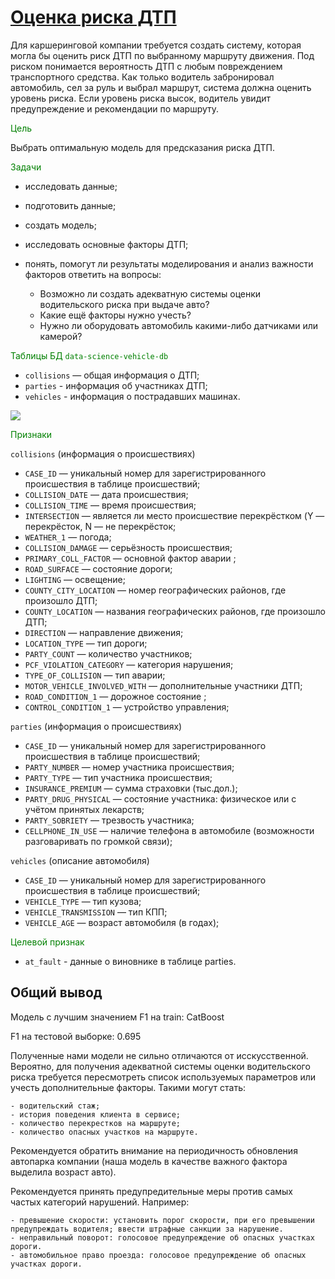 # [Оценка риска ДТП](https://github.com/WhiteNivis/praktikum/tree/main/12-Разработка%20системы%20предупреждения%20аварий%20на%20каршеринге)

Для каршеринговой компании требуется создать систему, которая могла бы оценить риск ДТП по выбранному маршруту движения. Под риском понимается вероятность ДТП с любым повреждением транспортного средства. Как только водитель забронировал автомобиль, сел за руль и выбрал маршрут, система должна оценить уровень риска. Если уровень риска высок, водитель увидит предупреждение и рекомендации по маршруту.

<font color='green'>Цель</font>

Выбрать оптимальную модель для предсказания риска ДТП.

<font color='green'>Задачи</font>

- исследовать данные;
- подготовить данные;
- создать модель;
- исследовать основные факторы ДТП;
- понять, помогут ли результаты моделирования и анализ важности факторов ответить на вопросы:
   
  - Возможно ли создать адекватную системы оценки водительского риска при выдаче авто?
  - Какие ещё факторы нужно учесть?
  - Нужно ли оборудовать автомобиль какими-либо датчиками или камерой?


<font color='green'>Таблицы БД `data-science-vehicle-db`</font>

- `collisions` — общая информация о ДТП;
- `parties` - информация об участниках ДТП;
- `vehicles` - информация о пострадавших машинах.

<img src="https://pictures.s3.yandex.net/resources/1.7_2880border_1_1654004672.png">

<font color='green'>Признаки</font>

`collisions` (информация о происшествиях)

- `CASE_ID` — уникальный номер для зарегистрированного происшествия в таблице происшествий;
- `COLLISION_DATE` — дата происшествия;
- `COLLISION_TIME` — время происшествия;
- `INTERSECTION` — является ли место происшествие перекрёстком (Y — перекрёсток, N — не перекрёсток;
- `WEATHER_1` — погода;
- `COLLISION_DAMAGE` — серьёзность происшествия;
- `PRIMARY_COLL_FACTOR` — основной фактор аварии ;
- `ROAD_SURFACE` — состояние дороги;
- `LIGHTING` — освещение;
- `COUNTY_CITY_LOCATION` — номер географических районов, где произошло ДТП;
- `COUNTY_LOCATION` — названия географических районов, где произошло ДТП;
- `DIRECTION` — направление движения;
- `LOCATION_TYPE` — тип дороги;
- `PARTY_COUNT` — количество участников;
- `PCF_VIOLATION_CATEGORY` — категория нарушения;
- `TYPE_OF_COLLISION` — тип аварии;
- `MOTOR_VEHICLE_INVOLVED_WITH` — дополнительные участники ДТП;
- `ROAD_CONDITION_1` — дорожное состояние	;
- `CONTROL_CONDITION_1` — устройство управления;


`parties` (информация о происшествиях)

- `CASE_ID` — уникальный номер для зарегистрированного происшествия в таблице происшествий;
- `PARTY_NUMBER` — номер участника происшествия;
- `PARTY_TYPE` — тип участника происшествия;
- `INSURANCE_PREMIUM` — cумма страховки (тыс.дол.);
- `PARTY_DRUG_PHYSICAL` — состояние участника: физическое или с учётом принятых лекарств;
- `PARTY_SOBRIETY` — трезвость участника;
- `CELLPHONE_IN_USE` — наличие телефона в автомобиле (возможности разговаривать по громкой связи);

`vehicles` (описание автомобиля)

- `CASE_ID` — уникальный номер для зарегистрированного происшествия в таблице происшествий;
- `VEHICLE_TYPE` — тип кузова;
- `VEHICLE_TRANSMISSION` — тип КПП;
- `VEHICLE_AGE` — возраст автомобиля (в годах);


<font color='green'>Целевой признак</font>

- `at_fault` - данные о виновнике в таблице parties.



## Общий вывод


Модель с лучшим значением F1 на train: CatBoost

F1 на тестовой выборке: 0.695

Полученные нами модели не сильно отличаются от исcкусственной. Вероятно, для получения адекватной системы оценки водительского риска требуется пересмотреть список используемых параметров или учесть дополнительные факторы. 
Такими могут стать:
    
    - водительский стаж;
    - история поведения клиента в сервисе;
    - количество перекрестков на маршруте;
    - количество опасных участков на маршруте.

Рекомендуется обратить внимание на периодичность обновления автопарка компании (наша модель в качестве важного фактора выделила возраст авто). 

Рекомендуется принять предупредительные меры против самых частых категорий нарушений. Например:
    
    - превышение скорости: установить порог скорости, при его превышении предупреждать водителя; ввести штрафные санкции за нарушение.
    - неправильный поворот: голосовое предупреждение об опасных участках дороги. 
    - автомобильное право проезда: голосовое предупреждение об опасных участках дороги. 


